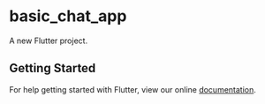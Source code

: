 # basic_chat_app

A new Flutter project.

## Getting Started

For help getting started with Flutter, view our online
[documentation](https://flutter.io/).
